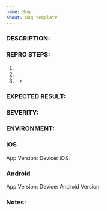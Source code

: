 ```yaml
---
name: Bug
about: Bug template
---
```

### DESCRIPTION:

### REPRO STEPS:
1.
2.
3. —>

### EXPECTED RESULT:

### SEVERITY:

### ENVIRONMENT:

### iOS
App Version:
Device:
iOS:

### Android
App Version:
Device:
Android Version:

### Notes:

